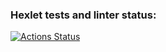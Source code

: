 ### Hexlet tests and linter status:
[![Actions Status](https://github.com/PoberezhnikKari/frontend-project-44/actions/workflows/hexlet-check.yml/badge.svg)](https://github.com/PoberezhnikKari/frontend-project-44/actions)
